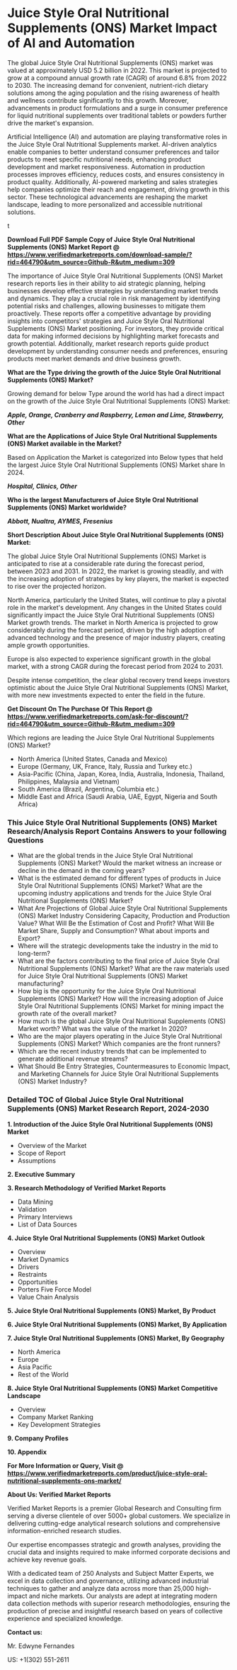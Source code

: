 <meta name="title" content="Global Juice Style Oral Nutritional Supplements (ONS) Market Impact of AI and Automation"><meta name="description" content="The global Juice Style Oral Nutritional Supplements (ONS) market was valued at approximately USD 5.2 billion in 2022. This market is projected to grow at a compound an"><meta name="title" content="Juice Style Oral Nutritional Supplements (ONS) Market Size, Share, Scope, Trends, Growth, Opportunities, Analysis, Forecast"><h1>Juice Style Oral Nutritional Supplements (ONS) Market Impact of AI and Automation</h1><p>The global Juice Style Oral Nutritional Supplements (ONS) market was valued at approximately USD 5.2 billion in 2022. This market is projected to grow at a compound annual growth rate (CAGR) of around 6.8% from 2022 to 2030. The increasing demand for convenient, nutrient-rich dietary solutions among the aging population and the rising awareness of health and wellness contribute significantly to this growth. Moreover, advancements in product formulations and a surge in consumer preference for liquid nutritional supplements over traditional tablets or powders further drive the market's expansion.</p><p>Artificial Intelligence (AI) and automation are playing transformative roles in the Juice Style Oral Nutritional Supplements market. AI-driven analytics enable companies to better understand consumer preferences and tailor products to meet specific nutritional needs, enhancing product development and market responsiveness. Automation in production processes improves efficiency, reduces costs, and ensures consistency in product quality. Additionally, AI-powered marketing and sales strategies help companies optimize their reach and engagement, driving growth in this sector. These technological advancements are reshaping the market landscape, leading to more personalized and accessible nutritional solutions.</p>t</p><p id="" class=""><strong>Download Full PDF Sample Copy of Juice Style Oral Nutritional Supplements (ONS) Market Report @ <a href="https://www.verifiedmarketreports.com/download-sample/?rid=464790&utm_source=Github-R&utm_medium=309" target="_blank">https://www.verifiedmarketreports.com/download-sample/?rid=464790&utm_source=Github-R&utm_medium=309</a></strong></p><p>The importance of&nbsp;Juice Style Oral Nutritional Supplements (ONS) Market research reports lies in their ability to aid strategic planning, helping businesses develop effective strategies by understanding market trends and dynamics. They play a crucial role in risk management by identifying potential risks and challenges, allowing businesses to mitigate them proactively. These reports offer a competitive advantage by providing insights into competitors' strategies and Juice Style Oral Nutritional Supplements (ONS) Market positioning. For investors, they provide critical data for making informed decisions by highlighting market forecasts and growth potential. Additionally, market research reports guide product development by understanding consumer needs and preferences, ensuring products meet market demands and drive business growth.</p><p><strong>What are the&nbsp;Type driving the growth of the Juice Style Oral Nutritional Supplements (ONS) Market?</strong></p><p id="" class="">Growing demand for below Type around the world has had a direct impact on the growth of the Juice Style Oral Nutritional Supplements (ONS) Market:</p><em><strong>Apple, Orange, Cranberry and Raspberry, Lemon and Lime, Strawberry, Other</strong></em></p><strong>What are the&nbsp;Applications&nbsp;of Juice Style Oral Nutritional Supplements (ONS) Market available in the Market?</strong></p><p id="" class="">Based on Application the Market is categorized into Below types that held the largest Juice Style Oral Nutritional Supplements (ONS) Market share In 2024.</p><em><strong>Hospital, Clinics, Other</strong></em></p><strong>Who is the largest Manufacturers of Juice Style Oral Nutritional Supplements (ONS) Market worldwide?</strong></p><p><em><strong>Abbott, Nualtra, AYMES, Fresenius</strong></em></p><p id="" class=""><strong>Short Description About Juice Style Oral Nutritional Supplements (ONS) Market:</strong></p><p>The global Juice Style Oral Nutritional Supplements (ONS) Market is anticipated to rise at a considerable rate during the forecast period, between 2023 and 2031. In 2022, the market is growing steadily, and with the increasing adoption of strategies by key players, the market is expected to rise over the projected horizon.</p><p>North America, particularly the United States, will continue to play a pivotal role in the market's development. Any changes in the United States could significantly impact the Juice Style Oral Nutritional Supplements (ONS) Market growth trends. The market in North America is projected to grow considerably during the forecast period, driven by the high adoption of advanced technology and the presence of major industry players, creating ample growth opportunities.</p><p>Europe is also expected to experience significant growth in the global market, with a strong CAGR during the forecast period from 2024 to 2031.</p><p>Despite intense competition, the clear global recovery trend keeps investors optimistic about the Juice Style Oral Nutritional Supplements (ONS) Market, with more new investments expected to enter the field in the future.</p><p id="" class=""><strong>Get Discount On The Purchase Of This Report @ <a href="https://www.verifiedmarketreports.com/ask-for-discount/?rid=464790&utm_source=Github-R&utm_medium=309" target="_blank">https://www.verifiedmarketreports.com/ask-for-discount/?rid=464790&utm_source=Github-R&utm_medium=309</a></strong></p>Which regions are leading the Juice Style Oral Nutritional Supplements (ONS) Market?</p><ul><li>North America (United States, Canada and Mexico)</li><li>Europe (Germany, UK, France, Italy, Russia and Turkey etc.)</li><li>Asia-Pacific (China, Japan, Korea, India, Australia, Indonesia, Thailand, Philippines, Malaysia and Vietnam)</li><li>South America (Brazil, Argentina, Columbia etc.)</li><li>Middle East and Africa (Saudi Arabia, UAE, Egypt, Nigeria and South Africa)</li></ul><h3 id="" class="">This Juice Style Oral Nutritional Supplements (ONS) Market Research/Analysis Report Contains Answers to your following Questions</h3><ul><li>What are the global trends in the Juice Style Oral Nutritional Supplements (ONS) Market? Would the market witness an increase or decline in the demand in the coming years?</li><li>What is the estimated demand for different types of products in Juice Style Oral Nutritional Supplements (ONS) Market? What are the upcoming industry applications and trends for the Juice Style Oral Nutritional Supplements (ONS) Market?</li><li>What Are Projections of Global Juice Style Oral Nutritional Supplements (ONS) Market Industry Considering Capacity, Production and Production Value? What Will Be the Estimation of Cost and Profit? What Will Be Market Share, Supply and Consumption? What about imports and Export?</li><li>Where will the strategic developments take the industry in the mid to long-term?</li><li>What are the factors contributing to the final price of Juice Style Oral Nutritional Supplements (ONS) Market? What are the raw materials used for Juice Style Oral Nutritional Supplements (ONS) Market manufacturing?</li><li>How big is the opportunity for the Juice Style Oral Nutritional Supplements (ONS) Market? How will the increasing adoption of Juice Style Oral Nutritional Supplements (ONS) Market for mining impact the growth rate of the overall market?</li><li>How much is the global Juice Style Oral Nutritional Supplements (ONS) Market worth? What was the value of the market In 2020?</li><li>Who are the major players operating in the Juice Style Oral Nutritional Supplements (ONS) Market? Which companies are the front runners?</li><li>Which are the recent industry trends that can be implemented to generate additional revenue streams?</li><li>What Should Be Entry Strategies, Countermeasures to Economic Impact, and Marketing Channels for Juice Style Oral Nutritional Supplements (ONS) Market Industry?</li></ul><h3 id="" class="">Detailed TOC of Global Juice Style Oral Nutritional Supplements (ONS) Market Research Report, 2024-2030</h3><p id="" class=""><strong>1. Introduction of the Juice Style Oral Nutritional Supplements (ONS) Market</strong></p><ul><li>Overview of the Market</li><li>Scope of Report</li><li>Assumptions</li></ul><p id="" class=""><strong>2. Executive Summary</strong></p><p id="" class=""><strong>3. Research Methodology of Verified Market Reports</strong></p><ul><li>Data Mining</li><li>Validation</li><li>Primary Interviews</li><li>List of Data Sources</li></ul><p id="" class=""><strong>4. Juice Style Oral Nutritional Supplements (ONS) Market Outlook</strong></p><ul><li>Overview</li><li>Market Dynamics</li><li>Drivers</li><li>Restraints</li><li>Opportunities</li><li>Porters Five Force Model</li><li>Value Chain Analysis</li></ul><p id="" class=""><strong>5. Juice Style Oral Nutritional Supplements (ONS) Market, By Product</strong></p><p id="" class=""><strong>6. Juice Style Oral Nutritional Supplements (ONS) Market, By Application</strong></p><p id="" class=""><strong>7. Juice Style Oral Nutritional Supplements (ONS) Market, By Geography</strong></p><ul><li>North America</li><li>Europe</li><li>Asia Pacific</li><li>Rest of the World</li></ul><p id="" class=""><strong>8. Juice Style Oral Nutritional Supplements (ONS) Market Competitive Landscape</strong></p><ul><li>Overview</li><li>Company Market Ranking</li><li>Key Development Strategies</li></ul><p id="" class=""><strong>9. Company Profiles</strong></p><p id="" class=""><strong>10. Appendix</strong></p><p id="" class=""><strong>For More Information or Query, Visit @ <a href="https://www.verifiedmarketreports.com/product/juice-style-oral-nutritional-supplements-ons-market/" target="_blank">https://www.verifiedmarketreports.com/product/juice-style-oral-nutritional-supplements-ons-market/</a></strong></p><p id="" class=""><strong>About Us: Verified Market Reports</strong></p><p id="" class="">Verified Market Reports is a premier Global Research and Consulting firm serving a diverse clientele of over 5000+ global customers. We specialize in delivering cutting-edge analytical research solutions and comprehensive information-enriched research studies.</p><p id="" class="">Our expertise encompasses strategic and growth analyses, providing the crucial data and insights required to make informed corporate decisions and achieve key revenue goals.</p><p id="" class="">With a dedicated team of 250 Analysts and Subject Matter Experts, we excel in data collection and governance, utilizing advanced industrial techniques to gather and analyze data across more than 25,000 high-impact and niche markets. Our analysts are adept at integrating modern data collection methods with superior research methodologies, ensuring the production of precise and insightful research based on years of collective experience and specialized knowledge.</p><p id="" class=""><strong>Contact us:</strong></p><p id="" class="">Mr. Edwyne Fernandes</p><p id="" class="">US: +1(302) 551-2611</p>